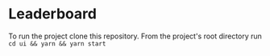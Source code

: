 # Leaderboard

To run the project clone this repository. From the project's root directory run `cd ui && yarn && yarn start`
